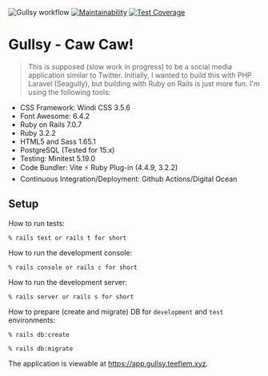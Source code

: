 ![Gullsy workflow](https://github.com/tflem/gullsy/actions/workflows/gullsy.yml/badge.svg)
[![Maintainability](https://api.codeclimate.com/v1/badges/0a97ac093d7e63961675/maintainability)](https://codeclimate.com/github/tflem/gullsy/maintainability)
[![Test Coverage](https://api.codeclimate.com/v1/badges/0a97ac093d7e63961675/test_coverage)](https://codeclimate.com/github/tflem/gullsy/test_coverage)

# Gullsy - Caw Caw!

> This is supposed (slow work in progress) to be a social media application similar to Twitter. Initially, I wanted to build this with PHP Laravel (Seagully), but building with Ruby on Rails is just more fun. I'm using the following tools:

- CSS Framework: Windi CSS 3.5.6
- Font Awesome: 6.4.2
- Ruby on Rails 7.0.7
- Ruby 3.2.2
- HTML5 and Sass 1.65.1
- PostgreSQL (Tested for 15.x)
- Testing: Minitest 5.19.0
- Code Bundler: Vite ⚡️ Ruby Plug-in (4.4.9, 3.2.2)
- Continuous Integration/Deployment: Github Actions/Digital Ocean

## Setup

How to run tests:

```
% rails test or rails t for short
```

How to run the development console:

```
% rails console or rails c for short
```

How to run the development server:

```
% rails server or rails s for short
```

How to prepare (create and migrate) DB for `development` and `test` environments:

```
% rails db:create

% rails db:migrate
```

The application is viewable at https://app.gullsy.teeflem.xyz.
